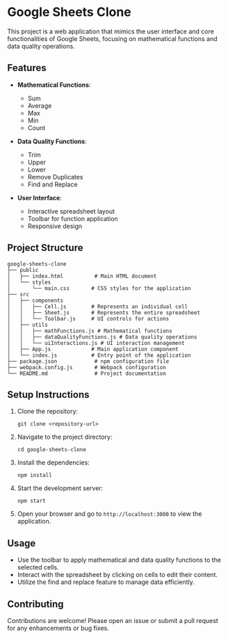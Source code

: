 # Google Sheets Clone

This project is a web application that mimics the user interface and core functionalities of Google Sheets, focusing on mathematical functions and data quality operations.

## Features

- **Mathematical Functions**: 
  - Sum
  - Average
  - Max
  - Min
  - Count

- **Data Quality Functions**: 
  - Trim
  - Upper
  - Lower
  - Remove Duplicates
  - Find and Replace

- **User Interface**: 
  - Interactive spreadsheet layout
  - Toolbar for function application
  - Responsive design

## Project Structure

```
google-sheets-clone
├── public
│   ├── index.html          # Main HTML document
│   └── styles
│       └── main.css       # CSS styles for the application
├── src
│   ├── components
│   │   ├── Cell.js        # Represents an individual cell
│   │   ├── Sheet.js       # Represents the entire spreadsheet
│   │   └── Toolbar.js     # UI controls for actions
│   ├── utils
│   │   ├── mathFunctions.js # Mathematical functions
│   │   ├── dataQualityFunctions.js # Data quality operations
│   │   └── uiInteractions.js # UI interaction management
│   ├── App.js             # Main application component
│   └── index.js           # Entry point of the application
├── package.json            # npm configuration file
├── webpack.config.js       # Webpack configuration
└── README.md               # Project documentation
```

## Setup Instructions

1. Clone the repository:
   ```
   git clone <repository-url>
   ```

2. Navigate to the project directory:
   ```
   cd google-sheets-clone
   ```

3. Install the dependencies:
   ```
   npm install
   ```

4. Start the development server:
   ```
   npm start
   ```

5. Open your browser and go to `http://localhost:3000` to view the application.

## Usage

- Use the toolbar to apply mathematical and data quality functions to the selected cells.
- Interact with the spreadsheet by clicking on cells to edit their content.
- Utilize the find and replace feature to manage data efficiently.

## Contributing

Contributions are welcome! Please open an issue or submit a pull request for any enhancements or bug fixes.